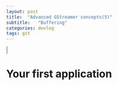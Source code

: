 ```yaml
---
layout: post
title:  "Advanced GStreamer concepts(5)"
subtitle:   "Buffering"
categories: devlog
tags: gst
---
```


<style>
.fill_color {background-color:rgba(164,164,164,0.7);border-radius:4px;padding:2px;}
.blue_l {color:#323C73;}
</style>
<span class="fill_color"></span>

# __Your first application__

&nbsp; 